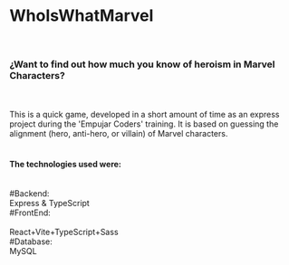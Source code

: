 # WhoIsWhatMarvel
<br/>
<h3>¿Want to find out how much you know of heroism in Marvel Characters?</h3>
<br/>
<br/>
This is a quick game, developed in a short amount of time as an express project during the 'Empujar Coders' training. It is based on guessing the alignment (hero, anti-hero, or villain) of Marvel characters.
<br/>
<br/>
<h4>The technologies used were:</h4>
<br/>
#Backend:
<br/>
Express & TypeScript
<br/>
#FrontEnd:
<br/>
<br/>
React+Vite+TypeScript+Sass
<br/>
#Database:
<br/>
MySQL
